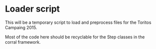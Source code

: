 # Loader script

This will be a temporary script to load and preprocess files for the Toritos Campaing 2015.

Most of the code here should be recyclable for the Step classes in the corral framework.

